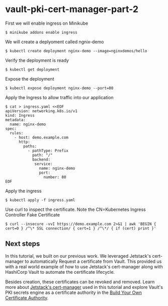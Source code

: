 # vault-pki-cert-manager-part-2


First we will enable ingress on Minikube

```shell-session
$ minikube addons enable ingress
```

We will create a deplyoment called ngnix-demo

```shell-session
$ kubectl create deployment nginx-demo --image=nginxdemos/hello
```

Verify the deployment is ready

```shell-session
$ kubectl get deployment
```
Expose the deployment

```shell-session
$ kubectl expose deployment nginx-demo --port=80
```

Apply the Ingress to allow traffic into our application

```shell-session
$ cat > ingress.yaml <<EOF 
apiVersion: networking.k8s.io/v1
kind: Ingress
metadata:
  name: nginx-demo
spec:
  rules:
    - host: demo.example.com
      http:
        paths:
          - pathType: Prefix
            path: "/"
            backend:
             service:
               name: nginx-demo
               port:
                 number: 80
EOF 
```

Apply the ingress

```shell-session
$ kubectl apply -f ingress.yaml
```

Use curl to inspect the certificate.  Note the CN=Kubernetes Ingress Controller Fake Certificate

```shell-session
$ curl --insecure -vvI https://demo.example.com 2>&1 | awk 'BEGIN { cert=0 } /^\* SSL connection/ { cert=1 } /^\*/ { if (cert) print }'
```



## Next steps

In this tutorial, we built on our previous work. We leveraged Jetstack's cert-manager to automatically
Request a certificate from Vault. This provided us with a real world example of how to use Jetstack's cert-manager
along with HashiCorp Vault to automate the certificate lifecycle.

Besides creation, these certificates can be revoked and removed. Learn more about
[Jetstack's cert-manager](https://cert-manager.io/) used in this tutorial and
explore Vault's PKI secrets engine as a certificate authority in the [Build Your
Own Certificate Authority](/vault/tutorials/secrets-management/pki-engine).
